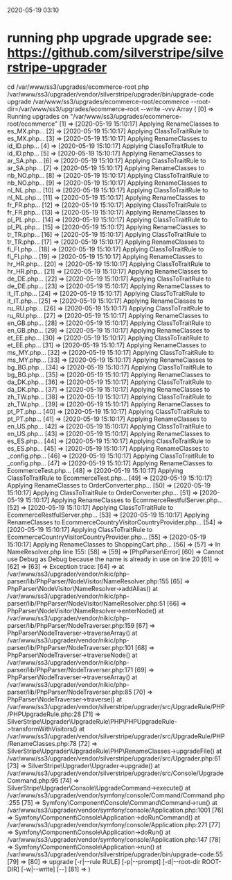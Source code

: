 2020-05-19 03:10

# running php upgrade upgrade see: https://github.com/silverstripe/silverstripe-upgrader
cd /var/www/ss3/upgrades/ecommerce-root
php /var/www/ss3/upgrader/vendor/silverstripe/upgrader/bin/upgrade-code upgrade /var/www/ss3/upgrades/ecommerce-root/ecommerce  --root-dir=/var/www/ss3/upgrades/ecommerce-root --write -vvv
Array
(
    [0] => Running upgrades on "/var/www/ss3/upgrades/ecommerce-root/ecommerce"
    [1] => [2020-05-19 15:10:17] Applying RenameClasses to es_MX.php...
    [2] => [2020-05-19 15:10:17] Applying ClassToTraitRule to es_MX.php...
    [3] => [2020-05-19 15:10:17] Applying RenameClasses to id_ID.php...
    [4] => [2020-05-19 15:10:17] Applying ClassToTraitRule to id_ID.php...
    [5] => [2020-05-19 15:10:17] Applying RenameClasses to ar_SA.php...
    [6] => [2020-05-19 15:10:17] Applying ClassToTraitRule to ar_SA.php...
    [7] => [2020-05-19 15:10:17] Applying RenameClasses to nb_NO.php...
    [8] => [2020-05-19 15:10:17] Applying ClassToTraitRule to nb_NO.php...
    [9] => [2020-05-19 15:10:17] Applying RenameClasses to nl_NL.php...
    [10] => [2020-05-19 15:10:17] Applying ClassToTraitRule to nl_NL.php...
    [11] => [2020-05-19 15:10:17] Applying RenameClasses to fr_FR.php...
    [12] => [2020-05-19 15:10:17] Applying ClassToTraitRule to fr_FR.php...
    [13] => [2020-05-19 15:10:17] Applying RenameClasses to pl_PL.php...
    [14] => [2020-05-19 15:10:17] Applying ClassToTraitRule to pl_PL.php...
    [15] => [2020-05-19 15:10:17] Applying RenameClasses to tr_TR.php...
    [16] => [2020-05-19 15:10:17] Applying ClassToTraitRule to tr_TR.php...
    [17] => [2020-05-19 15:10:17] Applying RenameClasses to fi_FI.php...
    [18] => [2020-05-19 15:10:17] Applying ClassToTraitRule to fi_FI.php...
    [19] => [2020-05-19 15:10:17] Applying RenameClasses to hr_HR.php...
    [20] => [2020-05-19 15:10:17] Applying ClassToTraitRule to hr_HR.php...
    [21] => [2020-05-19 15:10:17] Applying RenameClasses to de_DE.php...
    [22] => [2020-05-19 15:10:17] Applying ClassToTraitRule to de_DE.php...
    [23] => [2020-05-19 15:10:17] Applying RenameClasses to it_IT.php...
    [24] => [2020-05-19 15:10:17] Applying ClassToTraitRule to it_IT.php...
    [25] => [2020-05-19 15:10:17] Applying RenameClasses to ru_RU.php...
    [26] => [2020-05-19 15:10:17] Applying ClassToTraitRule to ru_RU.php...
    [27] => [2020-05-19 15:10:17] Applying RenameClasses to en_GB.php...
    [28] => [2020-05-19 15:10:17] Applying ClassToTraitRule to en_GB.php...
    [29] => [2020-05-19 15:10:17] Applying RenameClasses to et_EE.php...
    [30] => [2020-05-19 15:10:17] Applying ClassToTraitRule to et_EE.php...
    [31] => [2020-05-19 15:10:17] Applying RenameClasses to ms_MY.php...
    [32] => [2020-05-19 15:10:17] Applying ClassToTraitRule to ms_MY.php...
    [33] => [2020-05-19 15:10:17] Applying RenameClasses to bg_BG.php...
    [34] => [2020-05-19 15:10:17] Applying ClassToTraitRule to bg_BG.php...
    [35] => [2020-05-19 15:10:17] Applying RenameClasses to da_DK.php...
    [36] => [2020-05-19 15:10:17] Applying ClassToTraitRule to da_DK.php...
    [37] => [2020-05-19 15:10:17] Applying RenameClasses to zh_TW.php...
    [38] => [2020-05-19 15:10:17] Applying ClassToTraitRule to zh_TW.php...
    [39] => [2020-05-19 15:10:17] Applying RenameClasses to pt_PT.php...
    [40] => [2020-05-19 15:10:17] Applying ClassToTraitRule to pt_PT.php...
    [41] => [2020-05-19 15:10:17] Applying RenameClasses to en_US.php...
    [42] => [2020-05-19 15:10:17] Applying ClassToTraitRule to en_US.php...
    [43] => [2020-05-19 15:10:17] Applying RenameClasses to es_ES.php...
    [44] => [2020-05-19 15:10:17] Applying ClassToTraitRule to es_ES.php...
    [45] => [2020-05-19 15:10:17] Applying RenameClasses to _config.php...
    [46] => [2020-05-19 15:10:17] Applying ClassToTraitRule to _config.php...
    [47] => [2020-05-19 15:10:17] Applying RenameClasses to EcommerceTest.php...
    [48] => [2020-05-19 15:10:17] Applying ClassToTraitRule to EcommerceTest.php...
    [49] => [2020-05-19 15:10:17] Applying RenameClasses to OrderConverter.php...
    [50] => [2020-05-19 15:10:17] Applying ClassToTraitRule to OrderConverter.php...
    [51] => [2020-05-19 15:10:17] Applying RenameClasses to EcommerceRestfulServer.php...
    [52] => [2020-05-19 15:10:17] Applying ClassToTraitRule to EcommerceRestfulServer.php...
    [53] => [2020-05-19 15:10:17] Applying RenameClasses to EcommerceCountryVisitorCountryProvider.php...
    [54] => [2020-05-19 15:10:17] Applying ClassToTraitRule to EcommerceCountryVisitorCountryProvider.php...
    [55] => [2020-05-19 15:10:17] Applying RenameClasses to ShoppingCart.php...
    [56] => 
    [57] => In NameResolver.php line 155:
    [58] => 
    [59] =>   [PhpParser\Error]
    [60] =>   Cannot use Debug as Debug because the name is already in use on line 20
    [61] => 
    [62] => 
    [63] => Exception trace:
    [64] =>   at /var/www/ss3/upgrader/vendor/nikic/php-parser/lib/PhpParser/NodeVisitor/NameResolver.php:155
    [65] =>  PhpParser\NodeVisitor\NameResolver->addAlias() at /var/www/ss3/upgrader/vendor/nikic/php-parser/lib/PhpParser/NodeVisitor/NameResolver.php:51
    [66] =>  PhpParser\NodeVisitor\NameResolver->enterNode() at /var/www/ss3/upgrader/vendor/nikic/php-parser/lib/PhpParser/NodeTraverser.php:159
    [67] =>  PhpParser\NodeTraverser->traverseArray() at /var/www/ss3/upgrader/vendor/nikic/php-parser/lib/PhpParser/NodeTraverser.php:101
    [68] =>  PhpParser\NodeTraverser->traverseNode() at /var/www/ss3/upgrader/vendor/nikic/php-parser/lib/PhpParser/NodeTraverser.php:171
    [69] =>  PhpParser\NodeTraverser->traverseArray() at /var/www/ss3/upgrader/vendor/nikic/php-parser/lib/PhpParser/NodeTraverser.php:85
    [70] =>  PhpParser\NodeTraverser->traverse() at /var/www/ss3/upgrader/vendor/silverstripe/upgrader/src/UpgradeRule/PHP/PHPUpgradeRule.php:28
    [71] =>  SilverStripe\Upgrader\UpgradeRule\PHP\PHPUpgradeRule->transformWithVisitors() at /var/www/ss3/upgrader/vendor/silverstripe/upgrader/src/UpgradeRule/PHP/RenameClasses.php:78
    [72] =>  SilverStripe\Upgrader\UpgradeRule\PHP\RenameClasses->upgradeFile() at /var/www/ss3/upgrader/vendor/silverstripe/upgrader/src/Upgrader.php:61
    [73] =>  SilverStripe\Upgrader\Upgrader->upgrade() at /var/www/ss3/upgrader/vendor/silverstripe/upgrader/src/Console/UpgradeCommand.php:95
    [74] =>  SilverStripe\Upgrader\Console\UpgradeCommand->execute() at /var/www/ss3/upgrader/vendor/symfony/console/Command/Command.php:255
    [75] =>  Symfony\Component\Console\Command\Command->run() at /var/www/ss3/upgrader/vendor/symfony/console/Application.php:1001
    [76] =>  Symfony\Component\Console\Application->doRunCommand() at /var/www/ss3/upgrader/vendor/symfony/console/Application.php:271
    [77] =>  Symfony\Component\Console\Application->doRun() at /var/www/ss3/upgrader/vendor/symfony/console/Application.php:147
    [78] =>  Symfony\Component\Console\Application->run() at /var/www/ss3/upgrader/vendor/silverstripe/upgrader/bin/upgrade-code:55
    [79] => 
    [80] => upgrade [-r|--rule RULE] [-p|--prompt] [-d|--root-dir ROOT-DIR] [-w|--write] [--] <path>
    [81] => 
)
